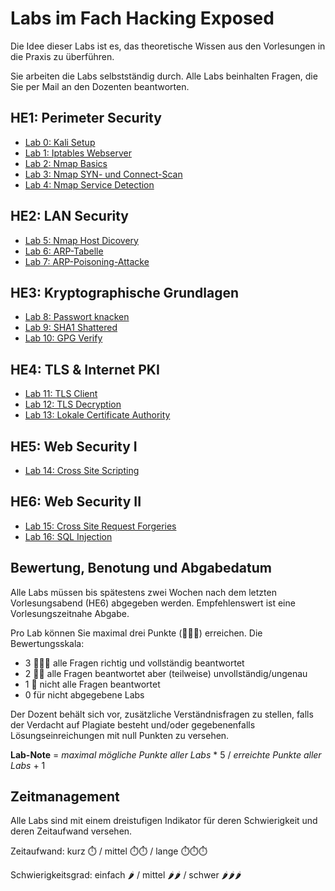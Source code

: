 # Labs im Fach Hacking Exposed

Die Idee dieser Labs ist es, das theoretische Wissen aus den Vorlesungen in die Praxis zu überführen.

Sie arbeiten die Labs selbstständig durch. Alle Labs beinhalten Fragen, die Sie per Mail an den Dozenten beantworten.

## HE1: Perimeter Security

-   [Lab 0: Kali Setup](Kali%20Setup/)
-   [Lab 1: Iptables Webserver](Iptables%20Webserver/)
-   [Lab 2: Nmap Basics](Nmap%20Basics/)
-   [Lab 3: Nmap SYN- und Connect-Scan](Nmap%20SYN%20Connect%20Scan/)
-   [Lab 4: Nmap Service Detection](Nmap%20Service%20Detection/)

## HE2: LAN Security

-   [Lab 5: Nmap Host Dicovery](Nmap%20Host%20Discovery/)
-   [Lab 6: ARP-Tabelle](ARP%20Tabelle/)
-   [Lab 7: ARP-Poisoning-Attacke](ARP%20Poisoning%20Attacke/)

## HE3: Kryptographische Grundlagen

-   [Lab 8: Passwort knacken](Passwort%20knacken/)
-   [Lab 9: SHA1 Shattered](SHA1%20Shattered/)
-   [Lab 10: GPG Verify](GPG%20Verify/)

## HE4: TLS & Internet PKI

-   [Lab 11: TLS Client](TLS%20Client/)
-   [Lab 12: TLS Decryption](TLS%20Decryption/)
-   [Lab 13: Lokale Certificate Authority](Lokale%20Certificate%20Authority/)

## HE5: Web Security I

-   [Lab 14: Cross Site Scripting](Cross%20Site%20Scripting/)

## HE6: Web Security II

-   [Lab 15: Cross Site Request Forgeries](Cross%20Site%20Request%20Forgeries/)
-   [Lab 16: SQL Injection](SQL%20Injection/)

## Bewertung, Benotung und Abgabedatum

Alle Labs müssen bis spätestens zwei Wochen nach dem letzten Vorlesungsabend (HE6) abgegeben werden. Empfehlenswert ist eine Vorlesungszeitnahe Abgabe.

Pro Lab können Sie maximal drei Punkte (🌟🌟🌟) erreichen. Die Bewertungsskala:

-   3 🌟🌟🌟 alle Fragen richtig und vollständig beantwortet
-   2 🌟🌟   alle Fragen beantwortet aber (teilweise) unvollständig/ungenau
-   1 🌟     nicht alle Fragen beantwortet
-   0        für nicht abgegebene Labs

Der Dozent behält sich vor, zusätzliche Verständnisfragen zu stellen, falls der Verdacht auf Plagiate besteht und/oder gegebenenfalls Lösungseinreichungen mit null Punkten zu versehen.

**Lab-Note** = _maximal mögliche Punkte aller Labs_ \* 5 / _erreichte Punkte aller Labs_ + 1

## Zeitmanagement

Alle Labs sind mit einem dreistufigen Indikator für deren Schwierigkeit und deren Zeitaufwand versehen.

Zeitaufwand:        kurz ⏱️    / mittel ⏱️⏱️ / lange ⏱️⏱️⏱️

Schwierigkeitsgrad: einfach 🌶️ / mittel 🌶️🌶️  / schwer 🌶️🌶️🌶️
